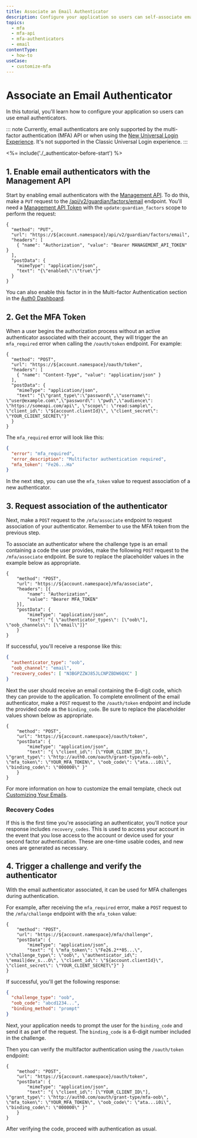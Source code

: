 ```yaml
---
title: Associate an Email Authenticator
description: Configure your application so users can self-associate email authenticators.
topics:
  - mfa
  - mfa-api
  - mfa-authenticators
  - email
contentType:
  - how-to
useCase:
  - customize-mfa
---
```


# Associate an Email Authenticator

In this tutorial, you'll learn how to configure your application so users can use email authenticators.

::: note
Currently, email authenticators are only supported by the multi-factor authentication (MFA) API or when using the [New Universal Login Experience](/universal-login/new). It's not supported in the Classic Universal Login experience.
:::

<%= include('./_authenticator-before-start') %>

## 1. Enable email authenticators with the Management API

Start by enabling email authenticators with the [Management API](/api/management). To do this, make a `PUT` request to the [/api/v2/guardian/factors/email](/api/management/v2/#!/Guardian/put_factors_by_name) endpoint. You'll need a [Management API Token](/api/management/v2/tokens) with the `update:guardian_factors` scope to perform the request:

```har
{
  "method": "PUT",
  "url": "https://${account.namespace}/api/v2/guardian/factors/email",
  "headers": [
    { "name": "Authorization", "value": "Bearer MANAGEMENT_API_TOKEN" }
  ],
  "postData": {
    "mimeType": "application/json",
    "text": "{\"enabled\":\"true\"}"
  }
}
```

You can also enable this factor in in the Multi-factor Authentication section in the [Auth0 Dashboard](${manage_url}/#/mfa).

## 2. Get the MFA Token

When a user begins the authorization process without an active authenticator associated with their account, they will trigger the an `mfa_required` error when calling the `/oauth/token` endpoint. For example:

```har
{
  "method": "POST",
  "url": "https://${account.namespace}/oauth/token",
  "headers": [
    { "name": "Content-Type", "value": "application/json" }
  ],
  "postData": {
    "mimeType": "application/json",
    "text": "{\"grant_type\":\"password\",\"username\": \"user@example.com\",\"password\": \"pwd\",\"audience\": \"https://someapi.com/api\", \"scope\": \"read:sample\", \"client_id\": \"${account.clientId}\", \"client_secret\": \"YOUR_CLIENT_SECRET\"}"
  }
}
```

The `mfa_required` error will look like this:

```json
{
  "error": "mfa_required",
  "error_description": "Multifactor authentication required",
  "mfa_token": "Fe26...Ha"
}
```

In the next step, you can use the `mfa_token` value to request association of a new authenticator.

## 3. Request association of the authenticator

Next, make a `POST` request to the `/mfa/associate` endpoint to request association of your authenticator. Remember to use the MFA token from the previous step.

To associate an authenticator where the challenge type is an email containing a code the user provides, make the following `POST` request to the `/mfa/associate` endpoint. Be sure to replace the placeholder values in the example below as appropriate.

```har
{
    "method": "POST",
    "url": "https://${account.namespace}/mfa/associate",
    "headers": [{
        "name": "Authorization",
        "value": "Bearer MFA_TOKEN"
    }],
    "postData": {
        "mimeType": "application/json",
        "text": "{ \"authenticator_types\": [\"oob\"], \"oob_channels\": [\"email\"]}"
    }
}
```

If successful, you'll receive a response like this:

```json
{
  "authenticator_type": "oob",
  "oob_channel": "email",
  "recovery_codes": [ "N3BGPZZWJ85JLCNPZBDW6QXC" ]
}
```

Next the user should receive an email containing the 6-digit code, which they can provide to the application. To complete enrollment of the email authenticator, make a `POST` request to the `/oauth/token` endpoint and include the provided code as the `binding_code`. Be sure to replace the placeholder values shown below as appropriate.

```har
{
    "method": "POST",
    "url": "https://${account.namespace}/oauth/token",
    "postData": {
        "mimeType": "application/json",
        "text": "{ \"client_id\": [\"YOUR_CLIENT_ID\"], \"grant_type\": \"http://auth0.com/oauth/grant-type/mfa-oob\", \"mfa_token\": \"YOUR_MFA_TOKEN\", \"oob_code\": \"ata...i0i\", \"binding_code\": \"000000\" }"
    }
}
```


For more information on how to customize the email template, check out [Customizing Your Emails](/email/templates).

### Recovery Codes

If this is the first time you're associating an authenticator, you'll notice your response includes `recovery_codes`. This is used to access your account in the event that you lose access to the account or device used for your second factor authentication. These are one-time usable codes, and new ones are generated as necessary.

## 4. Trigger a challenge and verify the authenticator

With the email authenticator associated, it can be used for MFA challenges during authentication.

For example, after receiving the `mfa_required` error, make a `POST` request to the `/mfa/challenge` endpoint with the `mfa_token` value:

```har
{
    "method": "POST",
    "url": "https://${account.namespace}/mfa/challenge",
    "postData": {
        "mimeType": "application/json",
        "text": "{ \"mfa_token\": \"Fe26.2**05...\", \"challenge_type\": \"oob\", \"authenticator_id\": \"email|dev_s...O\", \"client_id\": \"${account.clientId}\", \"client_secret\": \"YOUR_CLIENT_SECRET\"}" }
}
```

If successful, you'll get the following response:

```json
{
  "challenge_type": "oob",
  "oob_code": "abcd1234...",
  "binding_method": "prompt"
}
```

Next, your application needs to prompt the user for the `binding_code` and send it as part of the request. The `binding_code` is a 6-digit number included in the challenge.

Then you can verify the multifactor authentication using the `/oauth/token` endpoint:

```har
{
    "method": "POST",
    "url": "https://${account.namespace}/oauth/token",
    "postData": {
        "mimeType": "application/json",
        "text": "{ \"client_id\": [\"YOUR_CLIENT_ID\"], \"grant_type\": \"http://auth0.com/oauth/grant-type/mfa-oob\", \"mfa_token\": \"YOUR_MFA_TOKEN\", \"oob_code\": \"ata...i0i\", \"binding_code\": \"000000\" }"
    }
}
```

After verifying the code, proceed with authentication as usual.
